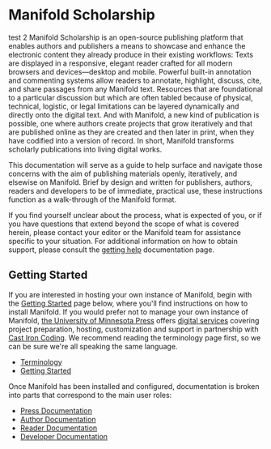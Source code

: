 # Manifold Scholarship
test 2
Manifold Scholarship is an open-source publishing platform that enables authors and publishers a means to showcase and enhance the electronic content they already produce in their existing workflows: Texts are displayed in a responsive, elegant reader crafted for all modern browsers and devices—desktop and mobile. Powerful built-in annotation and commenting systems allow readers to annotate, highlight, discuss, cite, and share passages from any Manifold text. Resources that are foundational to a particular discussion but which are often tabled because of physical, technical, logistic, or legal limitations can be layered dynamically and directly onto the digital text. And with Manifold, a new kind of publication is possible, one where authors create projects that grow iteratively and that are published online as they are created and then later in print, when they have codified into a version of record. In short, Manifold transforms scholarly publications into living digital works.

This documentation will serve as a guide to help surface and navigate those concerns with the aim of publishing materials openly, iteratively, and elsewise on Manifold. Brief by design and written for publishers, authors, readers and developers to be of immediate, practical use, these instructions function as a walk-through of the Manifold format.

If you find yourself unclear about the process, what is expected of you, or if you have questions that extend beyond the scope of what is covered herein, please contact your editor or the Manifold team for assistance specific to your situation. For additional information on how to obtain support, please consult the [getting help](/contents/getting_started/getting_help.md) documentation page.

## Getting Started
If you are interested in hosting your own instance of Manifold, begin with the [Getting Started](/contents/getting_started/README.md) page below, where you'll find instructions on how to install Manifold. If you would prefer not to manage your own instance of Manifold, [the University of Minnesota Press](https://www.upress.umn.edu/) offers [digital services](/contents/getting_started/installation/digital-services.md) covering project preparation, hosting, customization and support in partnership with [Cast Iron Coding](http://castironcoding.com). We recommend reading the terminology page first, so we can be sure we're all speaking the same language.

* [Terminology](contents/reference/terminology.md)
* [Getting Started](contents/getting_started/README.md)

Once Manifold has been installed and configured, documentation is broken into parts that correspond to the main user roles:

* [Press Documentation](contents/presses/README.md)
* [Author Documentation](contents/authors/README.md)
* [Reader Documentation](contents/readers/README.md)
* [Developer Documentation](contents/developers/README.md)
